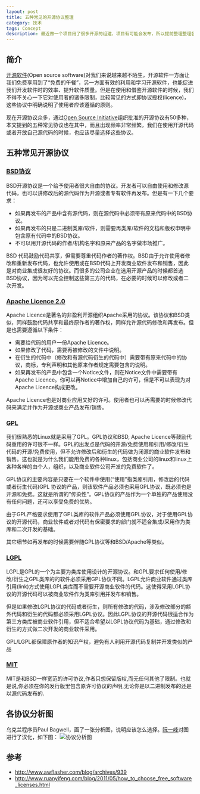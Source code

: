 ```yaml
---
layout: post
title: 五种常见的开源协议整理
category: 技术
tags: Concept
description: 最近做一个项目用了很多开源的组建，项目有可能会发布，所以提前整理整理各个开源协议，有助于项目发展
---
```


## 简介

[开源软件][0](Open source software)对我们来说越来越不陌生，开源软件一方面让我们免费享用到了“免费的午餐”，另一方面有效的利用和学习开源软件，也能促进我们开发软件时的效率、提升软件质量。但是在使用和借鉴开源软件的时候，我们不得不关心一下它对使用者的诸多限制，比较常见的方式即协议授权(licence)，这些协议中明确说明了使用者应该遵循的原则。

现在开源协议众多，通过[Open Source Initiative][1]组织批准的开源协议有50多种，本文提到的五种常见协议也在其中，而且出现频率非常频繁，我们在使用开源代码或者开放自己源代码的时候，也应该尽量选择这些协议。

## 五种常见开源协议

### [BSD协议][2]
BSD开源协议是一个给予使用者很大自由的协议。开发者可以自由使用和修改源代码，也可以讲修改后的源代码作为开源或者专有软件再发布。但是有一下几个要求：

- 如果再发布的产品中含有源代码，则在源代码中必须带有原来代码中的BSD协议。
- 如果再发布的只是二进制类库/软件，则需要再类库/软件的文档和版权申明中包含原有代码中的BSD协议。
- 不可以用开源代码的作者/机构名字和原来产品的名字做市场推广。

BSD 代码鼓励代码共享，但需要尊重代码作者的著作权。BSD由于允许使用者修改和重新发布代码，也允许使用或在BSD代码上开发商业软件发布和销售，因此是对商业集成很友好的协议。而很多的公司企业在选用开源产品的时候都首选BSD协议，因为可以完全控制这些第三方的代码，在必要的时候可以修改或者二次开发。

### [Apache Licence 2.0][3]
Apache Licence是著名的非盈利开源组织Apache采用的协议。该协议和BSD类似，同样鼓励代码共享和最终原作者的著作权，同样允许源代码修改和再发布。但是也需要遵循以下条件：

- 需要给代码的用户一份Apache Licence。
- 如果修改了代码，需要再被修改的文件中说明。
- 在衍生的代码中（修改和有源代码衍生的代码中）需要带有原来代码中的协议，商标，专利声明和其他原来作者规定需要包含的说明。
- 如果再发布的产品中包含一个Notice文件，则在Notice文件中需要带有Apache Licence。你可以再Notice中增加自己的许可，但是不可以表现为对Apache Licence构成更改。

Apache Licence也是对商业应用又好的许可。使用者也可以再需要的时候修改代码来满足并作为开源或商业产品发布/销售。

### [GPL][4]
我们很熟悉的Linux就是采用了GPL。GPL协议和BSD, Apache Licence等鼓励代码重用的许可很不一样。GPL的出发点是代码的开源/免费使用和引用/修改/衍生代码的开源/免费使用，但不允许修改后和衍生的代码做为闭源的商业软件发布和销售。这也就是为什么我们能用免费的各种linux，包括商业公司的linux和linux上各种各样的由个人，组织，以及商业软件公司开发的免费软件了。

GPL协议的主要内容是只要在一个软件中使用(“使用”指类库引用，修改后的代码或者衍生代码)GPL 协议的产品，则该软件产品必须也采用GPL协议，既必须也是开源和免费。这就是所谓的”传染性”。GPL协议的产品作为一个单独的产品使用没有任何问题，还可以享受免费的优势。

由于GPL严格要求使用了GPL类库的软件产品必须使用GPL协议，对于使用GPL协议的开源代码，商业软件或者对代码有保密要求的部门就不适合集成/采用作为类库和二次开发的基础。

其它细节如再发布的时候需要伴随GPL协议等和BSD/Apache等类似。

### [LGPL][5]
LGPL是GPL的一个为主要为类库使用设计的开源协议。和GPL要求任何使用/修改/衍生之GPL类库的的软件必须采用GPL协议不同。LGPL允许商业软件通过类库引用(link)方式使用LGPL类库而不需要开源商业软件的代码。这使得采用LGPL协议的开源代码可以被商业软件作为类库引用并发布和销售。

但是如果修改LGPL协议的代码或者衍生，则所有修改的代码，涉及修改部分的额外代码和衍生的代码都必须采用LGPL协议。因此LGPL协议的开源代码很适合作为第三方类库被商业软件引用，但不适合希望以LGPL协议代码为基础，通过修改和衍生的方式做二次开发的商业软件采用。

GPL/LGPL都保障原作者的知识产权，避免有人利用开源代码复制并开发类似的产品

### [MIT][6]
MIT是和BSD一样宽范的许可协议,作者只想保留版权,而无任何其他了限制。也就是说,你必须在你的发行版里包含原许可协议的声明,无论你是以二进制发布的还是以源代码发布的.

## 各协议分析图
乌克兰程序员Paul Bagwell，画了一张分析图，说明应该怎么选择。[阮一峰][7]对图进行了汉化，如下图：
![协议分析图][8]

## 参考
- <http://www.awflasher.com/blog/archives/939>
- <http://www.ruanyifeng.com/blog/2011/05/how_to_choose_free_software_licenses.html>

[0]: https://zh.wikipedia.org/wiki/%E5%BC%80%E6%BA%90%E8%BD%AF%E4%BB%B6
[1]: http://opensource.org/licenses/category
[2]: http://zh.wikipedia.org/wiki/BSD%E8%AE%B8%E5%8F%AF%E8%AF%81
[3]: http://www.apache.org/licenses/LICENSE-2.0
[4]: http://en.wikipedia.org/wiki/GNU_General_Public_License
[5]: http://www.gnu.org/copyleft/lesser.html
[6]: http://opensource.org/licenses/mit-license.php
[7]: http://www.ruanyifeng.com
[8]: http://imgs.yansu.org/tech-licence-different.png
